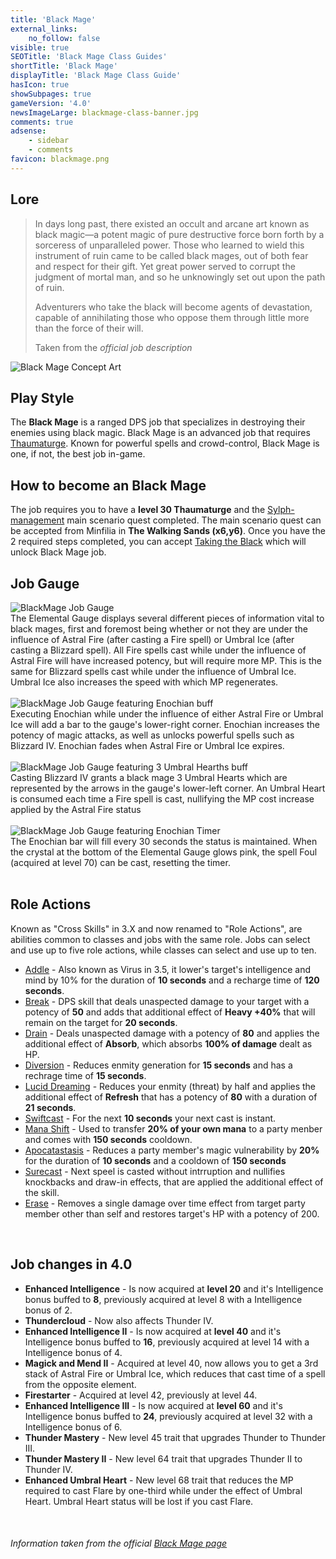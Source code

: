 ```yaml
---
title: 'Black Mage'
external_links:
    no_follow: false
visible: true
SEOTitle: 'Black Mage Class Guides'
shortTitle: 'Black Mage'
displayTitle: 'Black Mage Class Guide'
hasIcon: true
showSubpages: true
gameVersion: '4.0'
newsImageLarge: blackmage-class-banner.jpg
comments: true
adsense:
    - sidebar
    - comments
favicon: blackmage.png
---
```


## Lore
<div class="row">
  <div class="col-md-6">
      <blockquote>
          <p>In days long past, there existed an occult and arcane art known as black magic—a potent magic of pure destructive force born forth by a sorceress of unparalleled power. Those who learned to wield this instrument of ruin came to be called black mages, out of both fear and respect for their gift. Yet great power served to corrupt the judgment of mortal man, and so he unknowingly set out upon the path of ruin.</p>
          <p>Adventurers who take the black will become agents of devastation, capable of annihilating those who oppose them through little more than the force of their will.</p>
          <footer>Taken from the <cite title="Source Title">official job description</cite></footer>
    </blockquote>
  </div>
  
  <div class="col-md-4">
      <img src="http://fellcleave.com/user/pages/04.jobs/03.black-mage/blackmage-concept-art.png" alt="Black Mage Concept Art">
  </div>   
</div>

## Play Style

The **Black Mage** is a ranged DPS job that specializes in destroying their enemies using black magic. Black Mage is an advanced job that requires [Thaumaturge](http://fellcleave.com/classes/thaumaturge).
Known for powerful spells and crowd-control, Black Mage is one, if not, the best job in-game.
<br />

## How to become an Black Mage
The job requires you to have a **level 30 Thaumaturge** and the [Sylph-management](http://xivdb.com/quest/66049/sylph-management) main scenario quest completed. The main scenario quest can be accepted from Minfilia in **The Walking Sands (x6,y6)**. Once you have the 2 required steps completed, you can accept [Taking the Black](http://xivdb.com/quest/66609/taking+the+black) which will unlock Black Mage job.
<br />

## Job Gauge
<div class="row">
  <div class="col-md-5">
 <img src="http://fellcleave.com/user/pages/04.jobs/03.black-mage/blackmage-job-gauge.png" alt="BlackMage Job Gauge">
  </div>
   <div class="col-md-5">
      The Elemental Gauge displays several different pieces of information vital to black mages, first and foremost being whether or not they are under the influence of Astral Fire (after casting a Fire spell) or Umbral Ice (after casting a Blizzard spell). All Fire spells cast while under the influence of Astral Fire will have increased potency, but will require more MP. This is the same for Blizzard spells cast while under the influence of Umbral Ice. Umbral Ice also increases the speed with which MP regenerates.
  </div>   
</div>
<br />
<div class="row">
  <div class="col-md-5">
      <img src="http://fellcleave.com/user/pages/04.jobs/03.black-mage/blackmage-job-gauge-enochian.png" alt="BlackMage Job Gauge featuring Enochian buff">
  </div>
   <div class="col-md-5">
      Executing Enochian while under the influence of either Astral Fire or Umbral Ice will add a bar to the gauge's lower-right corner. Enochian increases the potency of magic attacks, as well as unlocks powerful spells such as Blizzard IV. Enochian fades when Astral Fire or Umbral Ice expires.
  </div>   
</div>
<br />
<div class="row">
  <div class="col-md-5">
 <img src="http://fellcleave.com/user/pages/04.jobs/03.black-mage/blackmage-job-gauge-umbral-hearts.png" alt="BlackMage Job Gauge featuring 3 Umbral Hearths buff">
  </div>
   <div class="col-md-5">
      Casting Blizzard IV grants a black mage 3 Umbral Hearts which are represented by the arrows in the gauge's lower-left corner. An Umbral Heart is consumed each time a Fire spell is cast, nullifying the MP cost increase applied by the Astral Fire status
  </div>   
</div>
<br />
<div class="row">
  <div class="col-md-5">
 <img src="http://fellcleave.com/user/pages/04.jobs/03.black-mage/blackmage-job-gauge-full-buffs.png" alt="BlackMage Job Gauge featuring Enochian Timer">
  </div>
   <div class="col-md-5">
      The Enochian bar will fill every 30 seconds the status is maintained. When the crystal at the bottom of the Elemental Gauge glows pink, the spell Foul (acquired at level 70) can be cast, resetting the timer.
  </div>   
</div>
<br />

## Role Actions
Known as "Cross Skills" in 3.X and now renamed to "Role Actions", are abilities common to classes and jobs with the same role.
Jobs can select and use up to five role actions, while classes can select and use up to ten.
* [Addle](http://xivdb.com/action/7560/addle) - Also known as Virus in 3.5, it lower's target's intelligence and mind by 10% for the duration of **10 seconds** and a recharge time of **120 seconds**.
* [Break](http://xivdb.com/action/7558/break) - DPS skill that deals unaspected damage to your target with a potency of **50** and adds that additional effect of **Heavy +40%** that will remain on the target for **20 seconds**.
* [Drain](http://xivdb.com/action/7564/drain) - Deals unaspected damage with a potency of **80** and applies the additional effect of **Absorb**, which absorbs **100% of damage** dealt as HP.
* [Diversion](http://xivdb.com/action/7545/diversion) - Reduces enmity generation for **15 seconds** and has a rechrage time of **15 seconds**.
* [Lucid Dreaming](http://xivdb.com/action/7562/lucid+dreaming) - Reduces your enmity (threat) by half and applies the additional effect of **Refresh** that has a potency of **80** with a duration of **21 seconds**.
* [Swiftcast](http://xivdb.com/action/7561/swiftcast) - For the next **10 seconds** your next cast is instant. 
* [Mana Shift](http://xivdb.com/action/7565/mana+shift) - Used to transfer **20% of your own mana** to a party menber and comes with **150 seconds** cooldown.
* [Apocatastasis](http://xivdb.com/action/7563/apocatastasis) - Reduces a party member's magic vulnerability by **20%** for the duration of **10 seconds** and a cooldown of **150 seconds**
* [Surecast](http://xivdb.com/action/7559/surecast) - Next speel is casted without intrruption and nullifies knockbacks and draw-in effects, that are applied the additional effect of the skill.
* [Erase](http://xivdb.com/action/7566/erase) - Removes a single damage over time effect from target party member other than self and restores target's HP with a potency of 200.
<br />

## Job changes in 4.0
* **Enhanced Intelligence** - Is now acquired at **level 20** and it's Intelligence bonus buffed to **8**, previously acquired at level 8 with a Intelligence bonus of 2.
* **Thundercloud** - Now also affects Thunder IV.
* **Enhanced Intelligence II** - Is now acquired at **level 40** and it's Intelligence bonus buffed to **16**, previously acquired at level 14 with a Intelligence bonus of 4.
* **Magick and Mend II** - Acquired at level 40, now allows you to get a 3rd stack of Astral Fire or Umbral Ice, which reduces that cast time of a spell from the opposite element.
* **Firestarter** - Acquired at level 42, previously at level 44.
* **Enhanced Intelligence III** - Is now acquired at **level 60** and it's Intelligence bonus buffed to **24**, previously acquired at level 32 with a Intelligence bonus of 6.
* **Thunder Mastery** - New level 45 trait that upgrades Thunder to Thunder III.
* **Thunder Mastery II** - New level 64 trait that upgrades Thunder II to Thunder IV.
* **Enhanced Umbral Heart** - New level 68 trait that reduces the MP required to cast Flare by one-third while under the effect of Umbral Heart. Umbral Heart status will be lost if you cast Flare.
<br />

###### Information taken from the official <a href="http://na.finalfantasyxiv.com/jobguide/blackmage/">Black Mage page</a>